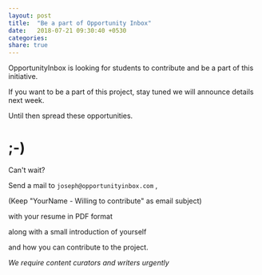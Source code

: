```yaml
---
layout: post
title:  "Be a part of Opportunity Inbox"
date:   2018-07-21 09:30:40 +0530
categories: 
share: true
---
```


OpportunityInbox is looking for students to contribute and be a part of this initiative.

If you want to be a part of this project, stay tuned we will announce details next week.

Until then spread these opportunities.

# ;-)

Can't wait?

Send a mail to `joseph@opportunityinbox.com` , 

(Keep "YourName - Willing to contribute" as email subject)

with your resume in PDF format 

along with a small introduction of yourself 

and  how you can contribute to the project.

*We require content curators and writers urgently*